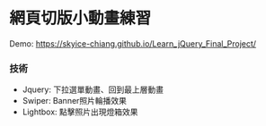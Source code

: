 # 網頁切版小動畫練習
Demo: https://skyice-chiang.github.io/Learn_jQuery_Final_Project/
### 技術
- Jquery: 下拉選單動畫、回到最上層動畫
- Swiper: Banner照片輪播效果
- Lightbox: 點擊照片出現燈箱效果
